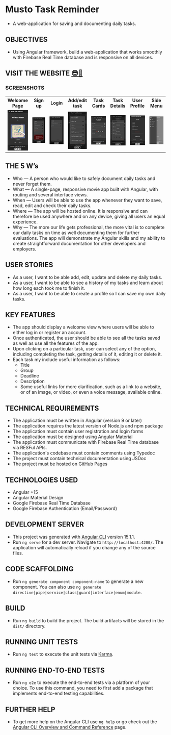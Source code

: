 # Musto Task Reminder

- A web-application for saving and documenting daily tasks.

## OBJECTIVES

- Using Angular framework, build a web-application that works smoothly with Firebase Real Time database and is responsive on all devices.

## VISIT THE WEBSITE [😎🔗](https://mustafa-sarshar.github.io/musto-task-reminder/#/welcome)

### SCREENSHOTS

<table width="100%" style="overflow:auto">
  <tr>
    <th width="12.5%" style="text-align:center;">Welcome Page</th>
    <th width="12.5%" style="text-align:center;">Sign up</th>
    <th width="12.5%" style="text-align:center;">Login</th>
    <th width="12.5%" style="text-align:center;">Add/edit task</th>
    <th width="12.5%" style="text-align:center;">Task Cards</th>
    <th width="12.5%" style="text-align:center;">Task Details</th>
    <th width="12.5%" style="text-align:center;">User Profile</th>
    <th width="12.5%" style="text-align:center;">Side Menu</th>
  </tr>
  <tr>
    <td width="12.5%"><img src="https://github.com/mustafa-sarshar/musto-task-reminder/blob/main/docs/assets/images/musto-task-reminder-1.png?raw=true"/></td>
    <td width="12.5%"><img src="https://github.com/mustafa-sarshar/musto-task-reminder/blob/main/docs/assets/images/musto-task-reminder-2.png?raw=true"/></td>
    <td width="12.5%"><img src="https://github.com/mustafa-sarshar/musto-task-reminder/blob/main/docs/assets/images/musto-task-reminder-3.png?raw=true"/></td>
    <td width="12.5%"><img src="https://github.com/mustafa-sarshar/musto-task-reminder/blob/main/docs/assets/images/musto-task-reminder-4.png?raw=true"/></td>
    <td width="12.5%"><img src="https://github.com/mustafa-sarshar/musto-task-reminder/blob/main/docs/assets/images/musto-task-reminder-5.png?raw=true"/></td>
    <td width="12.5%"><img src="https://github.com/mustafa-sarshar/musto-task-reminder/blob/main/docs/assets/images/musto-task-reminder-6.png?raw=true"/></td>
    <td width="12.5%"><img src="https://github.com/mustafa-sarshar/musto-task-reminder/blob/main/docs/assets/images/musto-task-reminder-7.png?raw=true"/></td>
    <td width="12.5%"><img src="https://github.com/mustafa-sarshar/musto-task-reminder/blob/main/docs/assets/images/musto-task-reminder-8.png?raw=true"/></td>
  </tr>
</table>

## THE 5 W’s

- Who — A person who would like to safely document daily tasks and never forget them.
- What — A single-page, responsive movie app built with Angular, with routing and several interface views.
- When — Users will be able to use the app whenever they want to save, read, edit and check their daily tasks.
- Where — The app will be hosted online. It is responsive and can therefore be used anywhere and on any device, giving all users an equal experience.
- Why — The more our life gets professional, the more vital is to complete our daily tasks on time as well documenting them for further evaluations. The app will demonstrate my Angular skills and my ability to create straightforward documentation for other developers and employers.

## USER STORIES

- As a user, I want to be able add, edit, update and delete my daily tasks.
- As a user, I want to be able to see a history of my tasks and learn about how long each took me to finish it.
- As a user, I want to be able to create a profile so I can save my own daily tasks.

## KEY FEATURES

- The app should display a welcome view where users will be able to either log in or register an account.
- Once authenticated, the user should be able to see all the tasks saved as well as use all the features of the app.
- Upon clicking on a particular task, user can select any of the option, including completing the task, getting details of it, editing it or delete it.
- Each task my include useful information as follows:
  - Title
  - Group
  - Deadline
  - Description
  - Some useful links for more clarification, such as a link to a website, or of an image, or video, or even a voice message, available online.

## TECHNICAL REQUIREMENTS

- The application must be written in Angular (version 9 or later)
- The application requires the latest version of Node.js and npm package
- The application must contain user registration and login forms
- The application must be designed using Angular Material
- The application must communicate with Firebase Real Time database via RESFul APIs.
- The application's codebase must contain comments using Typedoc
- The project must contain technical documentation using JSDoc
- The project must be hosted on GitHub Pages

## TECHNOLOGIES USED

- Angular +15
- Angular Material Design
- Google Firebase Real Time Database
- Google Firebase Authentication (Email/Password)

## DEVELOPMENT SERVER

- This project was generated with [Angular CLI](https://github.com/angular/angular-cli) version 15.1.1.
- Run `ng serve` for a dev server. Navigate to `http://localhost:4200/`. The application will automatically reload if you change any of the source files.

## CODE SCAFFOLDING

- Run `ng generate component component-name` to generate a new component. You can also use `ng generate directive|pipe|service|class|guard|interface|enum|module`.

## BUILD

- Run `ng build` to build the project. The build artifacts will be stored in the `dist/` directory.

## RUNNING UNIT TESTS

- Run `ng test` to execute the unit tests via [Karma](https://karma-runner.github.io).

## RUNNING END-TO-END TESTS

- Run `ng e2e` to execute the end-to-end tests via a platform of your choice. To use this command, you need to first add a package that implements end-to-end testing capabilities.

## FURTHER HELP

- To get more help on the Angular CLI use `ng help` or go check out the [Angular CLI Overview and Command Reference](https://angular.io/cli) page.
